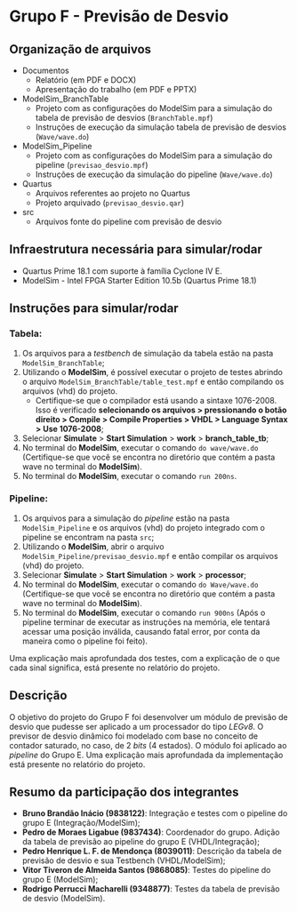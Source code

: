 # Grupo F - Previsão de Desvio

## Organização de arquivos
- Documentos
	- Relatório (em PDF e DOCX)
	- Apresentação do trabalho (em PDF e PPTX)
- ModelSim_BranchTable
	- Projeto com as configurações do ModelSim para a simulação do tabela de previsão de desvios (`BranchTable.mpf`)
	- Instruções de execução da simulação tabela de previsão de desvios (`Wave/wave.do`)
- ModelSim_Pipeline
	- Projeto com as configurações do ModelSim para a simulação do pipeline (`previsao_desvio.mpf`)
	- Instruções de execução da simulação do pipeline (`Wave/wave.do`)
- Quartus
	- Arquivos referentes ao projeto no Quartus
	- Projeto arquivado (`previsao_desvio.qar`)
- src
	- Arquivos fonte do pipeline com previsão de desvio

## Infraestrutura necessária para simular/rodar
- Quartus Prime 18.1 com suporte à família Cyclone IV E.
- ModelSim - Intel FPGA Starter Edition 10.5b (Quartus Prime 18.1)

## Instruções para simular/rodar
### Tabela:
1. Os arquivos para a *testbench* de simulação da tabela estão na pasta `ModelSim_BranchTable`; 
2. Utilizando o **ModelSim**, é possível executar o projeto de testes abrindo o arquivo `ModelSim_BranchTable/table_test.mpf` e então compilando os arquivos (vhd) do projeto.
	- Certifique-se que o compilador está usando a sintaxe 1076-2008. Isso é verificado **selecionando os arquivos > pressionando o botão direito > Compile > Compile Properties > VHDL > Language Syntax > Use 1076-2008**;
3. Selecionar **Simulate** > **Start Simulation** > **work** > **branch_table_tb**;
4. No terminal do **ModelSim**, executar o comando `do wave/wave.do` (Certifique-se que você se encontra no diretório que contém a pasta wave no terminal do **ModelSim**).
5. No terminal do **ModelSim**, executar o comando `run 200ns`.

### Pipeline:
1. Os arquivos para a simulação do *pipeline* estão na pasta `ModelSim_Pipeline` e os arquivos (vhd) do projeto integrado com o pipeline se encontram na pasta `src`; 
2. Utilizando o **ModelSim**, abrir o arquivo `ModelSim_Pipeline/previsao_desvio.mpf` e então compilar os arquivos (vhd) do projeto.
3. Selecionar **Simulate** > **Start Simulation** > **work** > **processor**;
4. No terminal do **ModelSim**, executar o comando `do Wave/wave.do` (Certifique-se que você se encontra no diretório que contém a pasta wave no terminal do **ModelSim**).
5. No terminal do **ModelSim**, executar o comando `run 900ns` (Após o pipeline terminar de executar as instruções na memória, ele tentará acessar uma posição inválida, causando fatal error, por conta da maneira como o pipeline foi feito).

Uma explicação mais aprofundada dos testes, com a explicação de o que cada sinal significa, está presente no relatório do projeto.

## Descrição
O objetivo do projeto do Grupo F foi desenvolver um módulo de previsão de desvio que pudesse ser aplicado a um processador do tipo *LEGv8*. O previsor de desvio dinâmico foi modelado com base no conceito de contador saturado, no caso, de 2 *bits* (4 estados). O módulo foi aplicado ao *pipeline* do Grupo E. Uma explicação mais aprofundada da implementação está presente no relatório do projeto.

## Resumo da participação dos integrantes
- **Bruno Brandão Inácio (9838122)**: Integração e testes com o pipeline do grupo E (Integração/ModelSim);
- **Pedro de Moraes Ligabue (9837434)**: Coordenador do grupo. Adição da tabela de previsão ao pipeline do grupo E (VHDL/Integração);
- **Pedro Henrique L. F. de Mendonça (8039011)**: Descrição da tabela de previsão de desvio e sua Testbench (VHDL/ModelSim);
- **Vitor Tiveron de Almeida Santos (9868085)**: Testes do pipeline do grupo E (ModelSim);
- **Rodrigo Perrucci Macharelli (9348877)**: Testes da tabela de previsão de desvio (ModelSim).